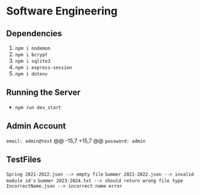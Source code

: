 # Software Engineering

## Dependencies
1. `npm i nodemon`
2. `npm i bcrypt`
3. `npm i sqlite3`
4. `npm i express-session`
5. `npm i dotenv`

## Running the Server
- `npm run dev_start`

## Admin Account
`email: admin@test`
@@ -15,7 +15,7 @@
`password: admin`

## TestFiles
`Spring 2021-2022.json --> empty file` 
`Summer 2021-2022.json --> invalid module id's`
`Summer 2023-2024.txt --> should return wrong file type`
`IncorrectName.json --> incorrect name error`
